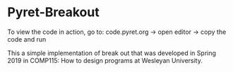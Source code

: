 # Pyret-Breakout

To view the code in action, go to: code.pyret.org -> open editor -> copy the code and run

This a simple implementation of break out that was developed in Spring 2019 in COMP115: How to design programs at Wesleyan University.
